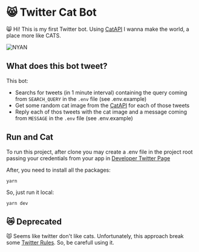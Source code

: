 # 😸 Twitter Cat Bot
😸 Hi! This is my first Twitter bot. Using [CatAPI](https://thecatapi.com/) I wanna make the world, a place more like CATS.

![NYAN](https://media.giphy.com/media/7lsw8RenVcjCM/giphy.gif)

## What does this bot tweet?
This bot: 

 - Searchs for tweets (in 1 minute interval) containing the query coming from `SEARCH_QUERY` in the `.env` file (see .env.example)
 - Get some random cat image from the [CatAPI](https://thecatapi.com/) for each of those tweets
 - Reply each of thos tweets with the cat image and a message coming from `MESSAGE` in the `.env` file (see .env.example)

## Run and Cat
To run this project, after clone you may create a .env file in the project root passing your credentials from your app in [Developer Twitter Page](https://developer.twitter.com/)

After, you need to install all the packages:

    yarn

So, just run it local:

    yarn dev

## 😿 Deprecated 
😾 Seems like twitter don't like cats. Unfortunately, this approach break some [Twitter Rules](https://developer.twitter.com/en/developer-terms/policy). So, be carefull using it.